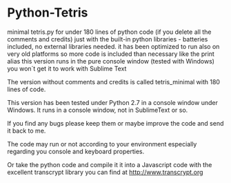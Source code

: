 # Python-Tetris

minimal tetris.py for under 180 lines of python code (if you delete all the comments and credits)
just with the built-in python libraries - batteries included, no external libraries needed.
it has been optimized to run also on very old platforms so more code is included than necessary like the print alias
this version runs in the pure console window (tested with Windows) you won´t get it to work with Sublime Text

The version without comments and credits is called tetris_minimal with 180 lines of code.

This version has been tested under Python 2.7 in a console window under Windows. It runs in a console window, 
not in SublimeText or so.

If you find any bugs please keep them or maybe improve the code and send it back to me.

The code may run or not according to your environment especially regarding you console and keyboard properties.

Or take the python code and compile it it into a Javascript code with the excellent transcrypt library you can find
at http://www.transcrypt.org

